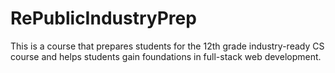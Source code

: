 # RePublicIndustryPrep
This is a course that prepares students for the 12th grade industry-ready CS course and helps students gain foundations in full-stack web development.
